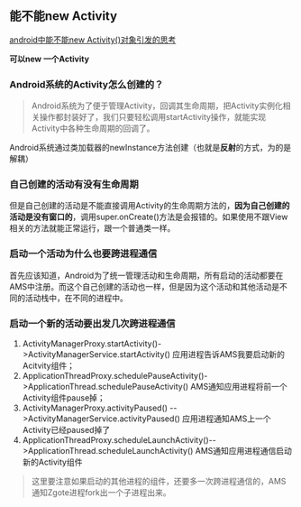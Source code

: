 ## 能不能new Activity

[android中能不能new Activity()对象引发的思考](https://blog.csdn.net/smileiam/article/details/88686637)

**可以new 一个Activity**

### Android系统的Activity怎么创建的？

> Android系统为了便于管理Activity，回调其生命周期，把Activity实例化相关操作都封装好了，我们只要轻松调用startActivity操作，就能实现Activity中各种生命周期的回调了。

Android系统通过类加载器的newInstance方法创建（也就是**反射**的方式，为的是解耦）

### 自己创建的活动有没有生命周期

但是自己创建的活动是不能直接调用Activity的生命周期方法的，**因为自己创建的活动是没有窗口的**，调用super.onCreate()方法是会报错的。如果使用不跟View相关的方法就能正常运行，跟一个普通类一样。

### 启动一个活动为什么也要跨进程通信

首先应该知道，Android为了统一管理活动和生命周期，所有启动的活动都要在AMS中注册。而这个自己创建的活动也一样，但是因为这个活动和其他活动是不同的活动栈中，在不同的进程中。

### 启动一个新的活动要出发几次跨进程通信

1. ActivityManagerProxy.startActivity()->ActivityManagerService.startActivity() 应用进程告诉AMS我要启动新的Acitvity组件；
2. ApplicationThreadProxy.schedulePauseActivity()->ApplicationThread.schedulePauseActivity() AMS通知应用进程将前一个Activity组件pause掉；
3.  ActivityManagerProxy.activityPaused() -->ActivityManagerService.activityPaused() 应用进程通知AMS上一个Activity已经paused掉了
4. ApplicationThreadProxy.scheduleLaunchActivity()-->ApplicationThread.scheduleLaunchActivity() AMS通知应用进程通信启动新的Activity组件

> 这里要注意如果启动的其他进程的组件，还要多一次跨进程通信的，AMS通知Zgote进程fork出一个子进程出来。